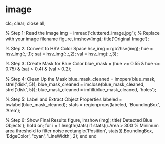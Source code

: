 # image 
clc;
clear;
close all;

% Step 1: Read the Image
img = imread('cluttered_image.jpg'); % Replace with your image filename
figure, imshow(img);
title('Original Image');

% Step 2: Convert to HSV Color Space
hsv_img = rgb2hsv(img);
hue = hsv_img(:,:,1);
sat = hsv_img(:,:,2);
val = hsv_img(:,:,3);

% Step 3: Create Mask for Blue Color
blue_mask = (hue >= 0.55 & hue <= 0.75) & (sat > 0.4) & (val > 0.2);

% Step 4: Clean Up the Mask
blue_mask_cleaned = imopen(blue_mask, strel('disk', 5));
blue_mask_cleaned = imclose(blue_mask_cleaned, strel('disk', 5));
blue_mask_cleaned = imfill(blue_mask_cleaned, 'holes');

% Step 5: Label and Extract Object Properties
labeled = bwlabel(blue_mask_cleaned);
stats = regionprops(labeled, 'BoundingBox', 'Area');

% Step 6: Show Final Results
figure, imshow(img);
title('Detected Blue Objects');
hold on;
for i = 1:length(stats)
    if stats(i).Area > 300 % Minimum area threshold to filter noise
        rectangle('Position', stats(i).BoundingBox, 'EdgeColor', 'cyan', 'LineWidth', 2);
    end
end
